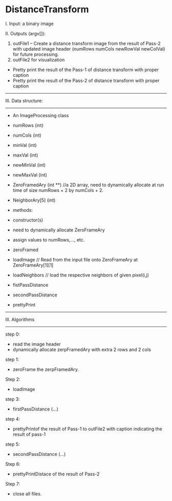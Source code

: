 # DistanceTransform
I. Input: a binary image

II. Outputs (argv[]):
1) outFile1 – Create a distance transform image from the result of Pass-2
with updated image header (numRows numCols newRowVal newColVal)
for future processing.
2) outFile2 for visualization

- Pretty print the result of the Pass-1 of distance transform
with proper caption
- Pretty print the result of the Pass-2 of distance transform
with proper caption

*******************************
III. Data structure:
*******************************
- An ImageProcessing class
- numRows (int)
- numCols (int)
- minVal (int)
- maxVal (int)
- newMinVal (int)
- newMaxVal (int)
- ZeroFramedAry (int **)  //a 2D array, need to dynamically allocate at run time of size numRows + 2 by numCols + 2.
- NeighborAry[5] (int)
- methods:
- constructor(s)
- need to dynamically allocate ZeroFrameAry
- assign values to numRows,..., etc.

- zeroFramed
- loadImage // Read from the input file onto ZeroFrameAry at ZeroFrameAry[1][1]

- loadNeighbors     // load the respective neighbors of given pixel(i,j)

- fistPassDistance
- secondPassDistance

- prettyPrint

*******************************
III. Algorithms
*******************************
step 0: 
- read the image header
- dynamically allocate zerpFramedAry with extra 2 rows and 2 cols

step 1: 
- zeroFrame the zerpFramedAry.

Step 2: 
- loadImage

step 3: 
- firstPassDistance (…) 

step 4: 
- prettyPrintof the result of Pass-1 to outFile2 with caption indicating the result of pass-1

step 5: 
- secondPassDistance (…)

Step 6: 
- prettyPrintDistace of the result of Pass-2 

Step 7: 
- close all files.
